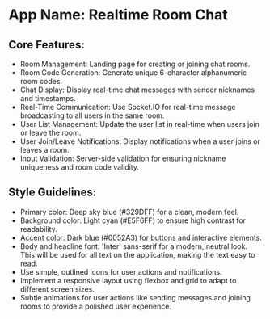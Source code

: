 # **App Name**: Realtime Room Chat

## Core Features:

- Room Management: Landing page for creating or joining chat rooms.
- Room Code Generation: Generate unique 6-character alphanumeric room codes.
- Chat Display: Display real-time chat messages with sender nicknames and timestamps.
- Real-Time Communication: Use Socket.IO for real-time message broadcasting to all users in the same room.
- User List Management: Update the user list in real-time when users join or leave the room.
- User Join/Leave Notifications: Display notifications when a user joins or leaves a room.
- Input Validation: Server-side validation for ensuring nickname uniqueness and room code validity.

## Style Guidelines:

- Primary color: Deep sky blue (#329DFF) for a clean, modern feel.
- Background color: Light cyan (#E5F6FF) to ensure high contrast for readability.
- Accent color: Dark blue (#0052A3) for buttons and interactive elements.
- Body and headline font: 'Inter' sans-serif for a modern, neutral look. This will be used for all text on the application, making the text easy to read.
- Use simple, outlined icons for user actions and notifications.
- Implement a responsive layout using flexbox and grid to adapt to different screen sizes.
- Subtle animations for user actions like sending messages and joining rooms to provide a polished user experience.